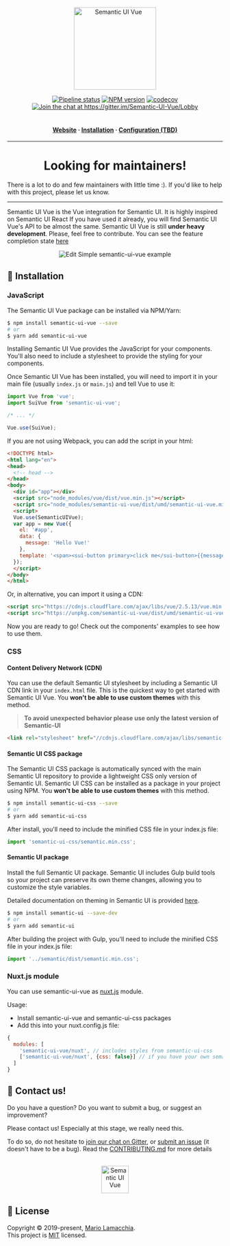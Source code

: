 <p align="center">
  <br /><img
    width="192"
    src="https://raw.githubusercontent.com/Semantic-UI-Vue/Semantic-UI-Vue/master/static/images/logo.png"
    alt="Semantic UI Vue"
  />

</p>
<p align="center">
  <a href="https://travis-ci.org/Semantic-UI-Vue/Semantic-UI-Vue"
    ><img src="https://travis-ci.org/Semantic-UI-Vue/Semantic-UI-Vue.svg?branch=master" alt="Pipeline status"
       /></a>
  <a href="https://crates.io/crates/starship"
    ><img src="https://badge.fury.io/js/semantic-ui-vue.svg" alt="NPM version"
  /></a>
  <a href="https://codecov.io/gh/Semantic-UI-Vue/Semantic-UI-Vue"
    ><img
      src="https://codecov.io/gh/Semantic-UI-Vue/Semantic-UI-Vue/branch/master/graph/badge.svg"
      alt="codecov"/></a
  ><br />
  <a href="https://gitter.im/Semantic-UI-Vue/Lobby"
    ><img
      src="https://badges.gitter.im/Join%20Chat.svg"
      alt="Join the chat at https://gitter.im/Semantic-UI-Vue/Lobby"
  /></a>
</p>

<h4 align="center">
  <br />
  <a href="https://semantic-ui-vue.github.io">Website</a>
  ·
  <a href="#-installation">Installation</a>
  ·
  <a href="#">Configuration (TBD)</a>
</h4>

---

<h1 align="center">Looking for maintainers!</h1>

There is a lot to do and few maintainers with little time :). If you'd like to help with this project, please let us know.

---

Semantic UI Vue is the Vue integration for <a src="https://semantic-ui.com/">Semantic UI</a>. It is highly inspired on <a src="https://react.semantic-ui.com">Semantic UI React</a>
If you have used it already, you will find Semantic UI Vue's API to be almost the same. Semantic UI Vue is still **under heavy development**. Please, feel free to contribute. You can see the feature completion state [here](https://semantic-ui-vue.github.io/#/features")

<p align="center">
<a src="https://codesandbox.io/s/618o6oy16k"><img src="https://codesandbox.io/static/img/play-codesandbox.svg" alt="Edit Simple semantic-ui-vue example"/>
<p>


## 🚀 Installation

### JavaScript

The Semantic UI Vue package can be installed via NPM/Yarn:

```bash
$ npm install semantic-ui-vue --save
# or
$ yarn add semantic-ui-vue
```

Installing Semantic UI Vue provides the JavaScript for your components. You'll also need to include a stylesheet to provide the styling for your components.

Once Semantic UI Vue has been installed, you will need to import it in your main file (usually `index.js` or `main.js`) and tell Vue to use it:

```js
import Vue from 'vue';
import SuiVue from 'semantic-ui-vue';

/* ... */

Vue.use(SuiVue);
```

If you are not using Webpack, you can add the script in your html:

```html
<!DOCTYPE html>
<html lang="en">
<head>
  <!-- head -->
</head>
<body>
  <div id="app"></div>
  <script src="node_modules/vue/dist/vue.min.js"></script>
  <script src="node_modules/semantic-ui-vue/dist/umd/semantic-ui-vue.min.js"></script>
  <script>
  Vue.use(SemanticUIVue);
  var app = new Vue({
    el: '#app',
    data: {
      message: 'Hello Vue!'
    },
    template: '<span><sui-button primary>click me</sui-button>{{message}}</span>'
  });
  </script>
</body>
</html>
```

Or, in alternative, you can import it using a CDN:

```html
<script src="https://cdnjs.cloudflare.com/ajax/libs/vue/2.5.13/vue.min.js"></script>
<script src="https://unpkg.com/semantic-ui-vue/dist/umd/semantic-ui-vue.min.js"></script>
```

Now you are ready to go! Check out the components' examples to see how to use them.

### CSS

#### Content Delivery Network (CDN)

You can use the default Semantic UI stylesheet by including a Semantic UI CDN link in your `index.html` file.
This is the quickest way to get started with Semantic UI Vue. You **won't be able to use custom themes** with this method.

> **To avoid unexpected behavior please use only the latest version of Semantic-UI**

```html
<link rel="stylesheet" href="//cdnjs.cloudflare.com/ajax/libs/semantic-ui/2.4.1/semantic.min.css">
```

#### Semantic UI CSS package

The Semantic UI CSS package is automatically synced with the main Semantic UI repository to provide a lightweight CSS only version of Semantic UI.
Semantic UI CSS can be installed as a package in your project using NPM. You **won't be able to use custom themes** with this method.

```bash
$ npm install semantic-ui-css --save
# or
$ yarn add semantic-ui-css
```

After install, you'll need to include the minified CSS file in your index.js file:

```js
import 'semantic-ui-css/semantic.min.css';
```

#### Semantic UI package

Install the full Semantic UI package.
Semantic UI includes Gulp build tools so your project can preserve its own theme changes, allowing you to customize the style variables.

Detailed documentation on theming in Semantic UI is provided [here](https://semantic-ui.com/usage/theming.html).

```bash
$ npm install semantic-ui --save-dev
# or
$ yarn add semantic-ui
```

After building the project with Gulp, you'll need to include the minified CSS file in your index.js file:

```js
import '../semantic/dist/semantic.min.css';
```

### Nuxt.js module

You can use semantic-ui-vue as [nuxt.js](https://github.com/nuxt/nuxt.js) module.

Usage:

* Install semantic-ui-vue and semantic-ui-css packages
* Add this into your nuxt.config.js file:

```js
{
  modules: [
    'semantic-ui-vue/nuxt', // includes styles from semantic-ui-css
    ['semantic-ui-vue/nuxt', {css: false}] // if you have your own semantic-ui styles
  ]
}
```

## 🤝 Contact us!

Do you have a question? Do you want to submit a bug, or suggest an improvement?

Please contact us! Especially at this stage, we really need this.

To do so, do not hesitate to [join our chat on Gitter](https://gitter.im/Semantic-UI-Vue/Lobby), or [submit an issue](https://github.com/Semantic-UI-Vue/Semantic-UI-Vue/issues/new) (it doesn't have to be a bug). Read the [CONTRIBUTING.md](https://github.com/Semantic-UI-Vue/Semantic-UI-Vue/blob/master/CONTRIBUTING.md) for more details

<p align="center">
    <br>
    <img width="64" src="https://raw.githubusercontent.com/Semantic-UI-Vue/Semantic-UI-Vue/master/static/images/logo.png" alt="Semantic UI Vue">
</p>

## 📝 License

Copyright © 2019-present, [Mario Lamacchia](https://github.com/mariolamacchia).<br>
This project is [MIT](https://github.com/Semantic-UI-Vue/Semantic-UI-Vue/blob/master/LICENSE.md) licensed.
